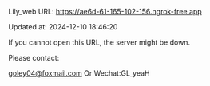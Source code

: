 Lily_web URL: https://ae6d-61-165-102-156.ngrok-free.app

Updated at: 2024-12-10 18:46:20

If you cannot open this URL, the server might be down.

Please contact: 

goley04@foxmail.com Or Wechat:GL_yeaH